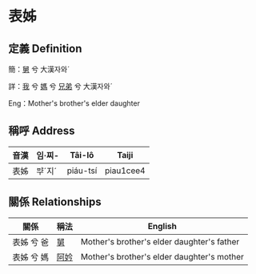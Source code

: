 # 表姊
## 定義 Definition
簡：[舅](member16.md) 兮 大漢자와ˊ

詳：[我](member1.md) 兮 [媽](member3.md) 兮 [兄弟](member16.md) 兮 大漢자와ˊ

Eng：Mother's brother's elder daughter

## 稱呼 Address

音漢 | 임·찌- | Tâi-lô | Taiji
--- | --- | --- | --- 
表姊 | ᄇᆤˊ지ˊ | piáu-tsí | piau1cee4 


## 關係 Relationships

關係 | 稱法 | English
--- | --- | --- 
表姊 兮 爸 | [舅](member16.md) | Mother's brother's elder daughter's father
表姊 兮 媽 | [阿妗](member51.md) | Mother's brother's elder daughter's mother
